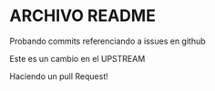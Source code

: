 # ARCHIVO README

Probando commits referenciando a issues en github

Este es un cambio en el UPSTREAM

Haciendo un pull Request!

